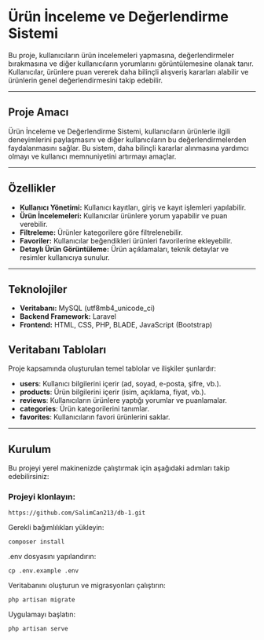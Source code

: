 # Ürün İnceleme ve Değerlendirme Sistemi

Bu proje, kullanıcıların ürün incelemeleri yapmasına, değerlendirmeler bırakmasına ve diğer kullanıcıların yorumlarını görüntülemesine olanak tanır. Kullanıcılar, ürünlere puan vererek daha bilinçli alışveriş kararları alabilir ve ürünlerin genel değerlendirmesini takip edebilir.

---

## Proje Amacı  
Ürün İnceleme ve Değerlendirme Sistemi, kullanıcıların ürünlerle ilgili deneyimlerini paylaşmasını ve diğer kullanıcıların bu değerlendirmelerden faydalanmasını sağlar. Bu sistem, daha bilinçli kararlar alınmasına yardımcı olmayı ve kullanıcı memnuniyetini artırmayı amaçlar.

---

## Özellikler  
- **Kullanıcı Yönetimi:** Kullanıcı kayıtları, giriş ve kayıt işlemleri yapılabilir.  
- **Ürün İncelemeleri:** Kullanıcılar ürünlere yorum yapabilir ve puan verebilir.  
- **Filtreleme:** Ürünler kategorilere göre filtrelenebilir. 
- **Favoriler:** Kullanıcılar beğendikleri ürünleri favorilerine ekleyebilir.
- **Detaylı Ürün Görüntüleme:** Ürün açıklamaları, teknik detaylar ve resimler kullanıcıya sunulur.  

---

## Teknolojiler  
- **Veritabanı:** MySQL (utf8mb4_unicode_ci)  
- **Backend Framework:** Laravel  
- **Frontend:** HTML, CSS, PHP, BLADE, JavaScript (Bootstrap)

## Veritabanı Tabloları  
Proje kapsamında oluşturulan temel tablolar ve ilişkiler şunlardır:  

- **users**: Kullanıcı bilgilerini içerir (ad, soyad, e-posta, şifre, vb.).  
- **products**: Ürün bilgilerini içerir (isim, açıklama, fiyat, vb.).  
- **reviews**: Kullanıcıların ürünlere yaptığı yorumlar ve puanlamalar.  
- **categories**: Ürün kategorilerini tanımlar.  
- **favorites**: Kullanıcıların favori ürünlerini saklar.  

---

## Kurulum  
Bu projeyi yerel makinenizde çalıştırmak için aşağıdaki adımları takip edebilirsiniz:

### Projeyi klonlayın:  
``` 
https://github.com/SalimCan213/db-1.git
``` 
Gerekli bağımlılıkları yükleyin:
```
composer install
```
.env dosyasını yapılandırın:

```
cp .env.example .env
```

Veritabanını oluşturun ve migrasyonları çalıştırın:

```
php artisan migrate
```
Uygulamayı başlatın:
```
php artisan serve
```
